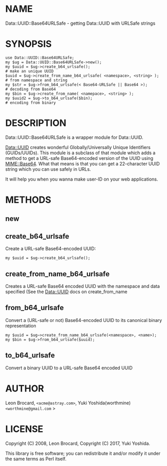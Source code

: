 # NAME

Data::UUID::Base64URLSafe - getting Data::UUID with URLSafe strings

# SYNOPSIS

    use Data::UUID::Base64URLSafe;
    my $ug = Data::UUID::Base64URLSafe->new();
    my $uuid = $ug->create_b64_urlsafe();                                  # make an unique UUID
    $uuid = $ug->create_from_name_b64_urlsafe( <namespace>, <string> );    # from namespace and string
    my $str = $ug->from_b64_urlsafe(< Base64-URLSafe || Base64 >);         # decoding from Base64
    my $bin = $ug->create_from_name( <namepace>, <string> );
    my $uuid2 = $ug->to_b64_urlsafe($bin);                                 # encoding from binary

# DESCRIPTION

Data::UUID::Base64URLSafe is a wrapper module for Data::UUID.

[Data::UUID](https://github.com/rjbs/Data-UUID) creates wonderful Globally/Universally Unique
Identifiers (GUIDs/UUIDs). This module is a subclass of that
module which adds a method to get a URL-safe Base64-encoded
version of the UUID using [MIME::Base64](https://github.com/gisle/mime-base64).
What that means is that you can get a 22-character UUID string which
you can use safely in URLs.

It will help you when you wanna make user-ID on your web applications.

# METHODS

## new

## create\_b64\_urlsafe

Create a URL-safe Base64-encoded UUID:

    my $uuid = $ug->create_b64_urlsafe();

## create\_from\_name\_b64\_urlsafe

Creates a URL-safe Base64 encoded UUID with the namespace and data
specified (See the [Data::UUID](https://github.com/rjbs/Data-UUID) docs on create\_from\_name

## from\_b64\_urlsafe

Convert a (URL-safe or not) Base64-encoded UUID to its canonical binary representation

    my $uuid = $ug−>create_from_name_b64_urlsafe(<namespace>, <name>);
    my $bin = $ug->from_b64_urlsafe($uuid);

## to\_b64\_urlsafe

Convert a binary UUID to a URL-safe Base64 encoded UUID

# AUTHOR

Leon Brocard, `<acme@astray.com>`,
Yuki Yoshida(worthmine) ` <worthmine@gmail.com` >

# LICENSE

Copyright (C) 2008, Leon Brocard,
Copyright (C) 2017, Yuki Yoshida.

This library is free software; you can redistribute it and/or modify
it under the same terms as Perl itself.

